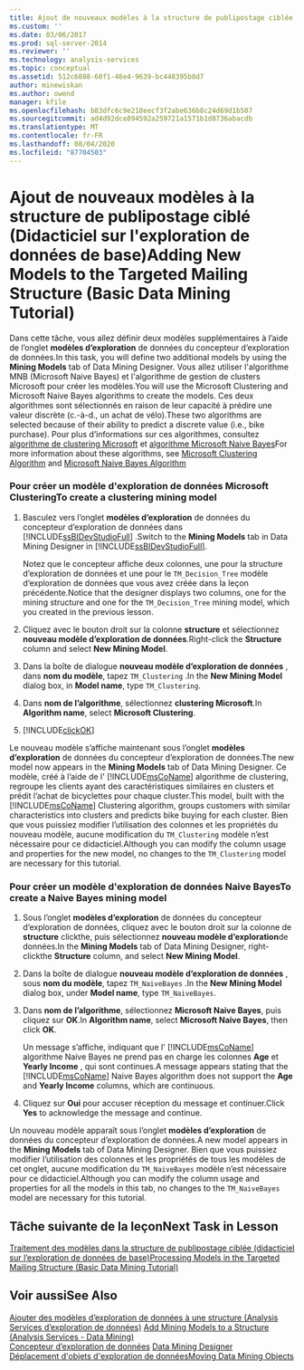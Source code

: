 ```yaml
---
title: Ajout de nouveaux modèles à la structure de publipostage ciblée (didacticiel sur l’exploration de données de base) | Microsoft Docs
ms.custom: ''
ms.date: 03/06/2017
ms.prod: sql-server-2014
ms.reviewer: ''
ms.technology: analysis-services
ms.topic: conceptual
ms.assetid: 512c6888-60f1-46e4-9639-bc448395b8d7
author: minewiskan
ms.author: owend
manager: kfile
ms.openlocfilehash: b83dfc6c9e218eecf3f2abe636b8c24d69d1b507
ms.sourcegitcommit: ad4d92dce894592a259721a1571b1d8736abacdb
ms.translationtype: MT
ms.contentlocale: fr-FR
ms.lasthandoff: 08/04/2020
ms.locfileid: "87704503"
---
```

# <a name="adding-new-models-to-the-targeted-mailing-structure-basic-data-mining-tutorial"></a><span data-ttu-id="61c17-102">Ajout de nouveaux modèles à la structure de publipostage ciblé (Didacticiel sur l'exploration de données de base)</span><span class="sxs-lookup"><span data-stu-id="61c17-102">Adding New Models to the Targeted Mailing Structure (Basic Data Mining Tutorial)</span></span>
  <span data-ttu-id="61c17-103">Dans cette tâche, vous allez définir deux modèles supplémentaires à l’aide de l’onglet **modèles d’exploration** de données du concepteur d’exploration de données.</span><span class="sxs-lookup"><span data-stu-id="61c17-103">In this task, you will define two additional models by using the **Mining Models** tab of Data Mining Designer.</span></span> <span data-ttu-id="61c17-104">Vous allez utiliser l'algorithme MNB (Microsoft Naive Bayes) et l'algorithme de gestion de clusters Microsoft pour créer les modèles.</span><span class="sxs-lookup"><span data-stu-id="61c17-104">You will use the Microsoft Clustering and Microsoft Naive Bayes algorithms to create the models.</span></span> <span data-ttu-id="61c17-105">Ces deux algorithmes sont sélectionnés en raison de leur capacité à prédire une valeur discrète (c.-à-d., un achat de vélo).</span><span class="sxs-lookup"><span data-stu-id="61c17-105">These two algorithms are selected because of their ability to predict a discrete value (i.e., bike purchase).</span></span> <span data-ttu-id="61c17-106">Pour plus d’informations sur ces algorithmes, consultez [algorithme de clustering Microsoft](../../2014/analysis-services/data-mining/microsoft-clustering-algorithm.md) et [algorithme Microsoft Naive Bayes](../../2014/analysis-services/data-mining/microsoft-naive-bayes-algorithm.md)</span><span class="sxs-lookup"><span data-stu-id="61c17-106">For more information about these algorithms, see [Microsoft Clustering Algorithm](../../2014/analysis-services/data-mining/microsoft-clustering-algorithm.md) and [Microsoft Naive Bayes Algorithm](../../2014/analysis-services/data-mining/microsoft-naive-bayes-algorithm.md)</span></span>  
  
### <a name="to-create-a-clustering-mining-model"></a><span data-ttu-id="61c17-107">Pour créer un modèle d'exploration de données Microsoft Clustering</span><span class="sxs-lookup"><span data-stu-id="61c17-107">To create a clustering mining model</span></span>  
  
1.  <span data-ttu-id="61c17-108">Basculez vers l’onglet **modèles d’exploration** de données du concepteur d’exploration de données dans [!INCLUDE[ssBIDevStudioFull](../includes/ssbidevstudiofull-md.md)] .</span><span class="sxs-lookup"><span data-stu-id="61c17-108">Switch to the **Mining Models** tab in Data Mining Designer in [!INCLUDE[ssBIDevStudioFull](../includes/ssbidevstudiofull-md.md)].</span></span>  
  
     <span data-ttu-id="61c17-109">Notez que le concepteur affiche deux colonnes, une pour la structure d’exploration de données et une pour le `TM_Decision_Tree` modèle d’exploration de données que vous avez créée dans la leçon précédente.</span><span class="sxs-lookup"><span data-stu-id="61c17-109">Notice that the designer displays two columns, one for the mining structure and one for the `TM_Decision_Tree` mining model, which you created in the previous lesson.</span></span>  
  
2.  <span data-ttu-id="61c17-110">Cliquez avec le bouton droit sur la colonne **structure** et sélectionnez **nouveau modèle d’exploration de données**.</span><span class="sxs-lookup"><span data-stu-id="61c17-110">Right-click the **Structure** column and select **New Mining Model**.</span></span>  
  
3.  <span data-ttu-id="61c17-111">Dans la boîte de dialogue **nouveau modèle d’exploration de données** , dans **nom du modèle**, tapez `TM_Clustering` .</span><span class="sxs-lookup"><span data-stu-id="61c17-111">In the **New Mining Model** dialog box, in **Model name**, type `TM_Clustering`.</span></span>  
  
4.  <span data-ttu-id="61c17-112">Dans **nom de l’algorithme**, sélectionnez **clustering Microsoft**.</span><span class="sxs-lookup"><span data-stu-id="61c17-112">In **Algorithm name**, select **Microsoft Clustering**.</span></span>  
  
5.  [!INCLUDE[clickOK](../includes/clickok-md.md)]  
  
 <span data-ttu-id="61c17-113">Le nouveau modèle s’affiche maintenant sous l’onglet **modèles d’exploration** de données du concepteur d’exploration de données.</span><span class="sxs-lookup"><span data-stu-id="61c17-113">The new model now appears in the **Mining Models** tab of Data Mining Designer.</span></span> <span data-ttu-id="61c17-114">Ce modèle, créé à l’aide de l' [!INCLUDE[msCoName](../includes/msconame-md.md)] algorithme de clustering, regroupe les clients ayant des caractéristiques similaires en clusters et prédit l’achat de bicyclettes pour chaque cluster.</span><span class="sxs-lookup"><span data-stu-id="61c17-114">This model, built with the [!INCLUDE[msCoName](../includes/msconame-md.md)] Clustering algorithm, groups customers with similar characteristics into clusters and predicts bike buying for each cluster.</span></span> <span data-ttu-id="61c17-115">Bien que vous puissiez modifier l’utilisation des colonnes et les propriétés du nouveau modèle, aucune modification du `TM_Clustering` modèle n’est nécessaire pour ce didacticiel.</span><span class="sxs-lookup"><span data-stu-id="61c17-115">Although you can modify the column usage and properties for the new model, no changes to the `TM_Clustering` model are necessary for this tutorial.</span></span>  
  
### <a name="to-create-a-naive-bayes-mining-model"></a><span data-ttu-id="61c17-116">Pour créer un modèle d'exploration de données Naive Bayes</span><span class="sxs-lookup"><span data-stu-id="61c17-116">To create a Naive Bayes mining model</span></span>  
  
1.  <span data-ttu-id="61c17-117">Sous l’onglet **modèles d’exploration** de données du concepteur d’exploration de données, cliquez avec le bouton droit sur la colonne de **structure** clickthe, puis sélectionnez **nouveau modèle d’exploration**de données.</span><span class="sxs-lookup"><span data-stu-id="61c17-117">In the **Mining Models** tab of Data Mining Designer, right-clickthe **Structure** column, and select **New Mining Model**.</span></span>  
  
2.  <span data-ttu-id="61c17-118">Dans la boîte de dialogue **nouveau modèle d’exploration de données** , sous **nom du modèle**, tapez `TM_NaiveBayes` .</span><span class="sxs-lookup"><span data-stu-id="61c17-118">In the **New Mining Model** dialog box, under **Model name**, type `TM_NaiveBayes`.</span></span>  
  
3.  <span data-ttu-id="61c17-119">Dans **nom de l’algorithme**, sélectionnez **Microsoft Naive Bayes**, puis cliquez sur **OK**.</span><span class="sxs-lookup"><span data-stu-id="61c17-119">In **Algorithm name**, select **Microsoft Naive Bayes**, then click **OK**.</span></span>  
  
     <span data-ttu-id="61c17-120">Un message s’affiche, indiquant que l' [!INCLUDE[msCoName](../includes/msconame-md.md)] algorithme Naive Bayes ne prend pas en charge les colonnes **Age** et **Yearly Income** , qui sont continues.</span><span class="sxs-lookup"><span data-stu-id="61c17-120">A message appears stating that the [!INCLUDE[msCoName](../includes/msconame-md.md)] Naive Bayes algorithm does not support the **Age** and **Yearly Income** columns, which are continuous.</span></span>  
  
4.  <span data-ttu-id="61c17-121">Cliquez sur **Oui** pour accuser réception du message et continuer.</span><span class="sxs-lookup"><span data-stu-id="61c17-121">Click **Yes** to acknowledge the message and continue.</span></span>  
  
 <span data-ttu-id="61c17-122">Un nouveau modèle apparaît sous l’onglet **modèles d’exploration** de données du concepteur d’exploration de données.</span><span class="sxs-lookup"><span data-stu-id="61c17-122">A new model appears in the **Mining Models** tab of Data Mining Designer.</span></span> <span data-ttu-id="61c17-123">Bien que vous puissiez modifier l’utilisation des colonnes et les propriétés de tous les modèles de cet onglet, aucune modification du `TM_NaiveBayes` modèle n’est nécessaire pour ce didacticiel.</span><span class="sxs-lookup"><span data-stu-id="61c17-123">Although you can modify the column usage and properties for all the models in this tab, no changes to the `TM_NaiveBayes` model are necessary for this tutorial.</span></span>  
  
## <a name="next-task-in-lesson"></a><span data-ttu-id="61c17-124">Tâche suivante de la leçon</span><span class="sxs-lookup"><span data-stu-id="61c17-124">Next Task in Lesson</span></span>  
 [<span data-ttu-id="61c17-125">Traitement des modèles dans la structure de publipostage ciblée &#40;didacticiel sur l’exploration de données de base&#41;</span><span class="sxs-lookup"><span data-stu-id="61c17-125">Processing Models in the Targeted Mailing Structure &#40;Basic Data Mining Tutorial&#41;</span></span>](../../2014/tutorials/processing-models-in-the-targeted-mailing-structure-basic-data-mining-tutorial.md)  
  
## <a name="see-also"></a><span data-ttu-id="61c17-126">Voir aussi</span><span class="sxs-lookup"><span data-stu-id="61c17-126">See Also</span></span>  
 <span data-ttu-id="61c17-127">[Ajouter des modèles d’exploration de données à une structure &#40;Analysis Services d’exploration de données&#41;](../../2014/analysis-services/data-mining/add-mining-models-to-a-structure-analysis-services-data-mining.md) </span><span class="sxs-lookup"><span data-stu-id="61c17-127">[Add Mining Models to a Structure &#40;Analysis Services - Data Mining&#41;](../../2014/analysis-services/data-mining/add-mining-models-to-a-structure-analysis-services-data-mining.md) </span></span>  
 <span data-ttu-id="61c17-128">[Concepteur d’exploration de données](../../2014/analysis-services/data-mining/data-mining-designer.md) </span><span class="sxs-lookup"><span data-stu-id="61c17-128">[Data Mining Designer](../../2014/analysis-services/data-mining/data-mining-designer.md) </span></span>  
 [<span data-ttu-id="61c17-129">Déplacement d'objets d'exploration de données</span><span class="sxs-lookup"><span data-stu-id="61c17-129">Moving Data Mining Objects</span></span>](../../2014/analysis-services/data-mining/moving-data-mining-objects.md)  
  
  
